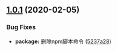 ## [1.0.1](https://github.com/ken-dingxj/ding_build/compare/v1.0.0...v1.0.1) (2020-02-05)


### Bug Fixes

* **package:** 删除npm脚本命令 ([5237a28](https://github.com/ken-dingxj/ding_build/commit/5237a2851b32594f22c65f39200a8eb4d764270e))



